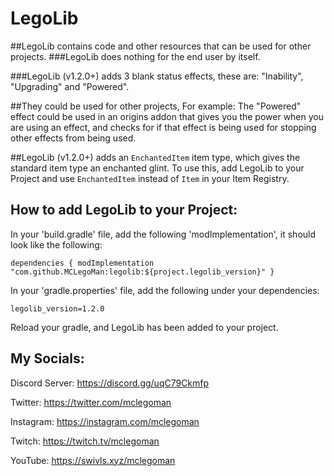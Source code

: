 # LegoLib

##LegoLib contains code and other resources that can be used for other projects.
###LegoLib does nothing for the end user by itself.

###LegoLib (v1.2.0+) adds 3 blank status effects, these are: "Inability", "Upgrading" and "Powered".

##They could be used for other projects, For example:
The "Powered" effect could be used in an origins addon that gives you the power when you are using an effect,
and checks for if that effect is being used for stopping other effects from being used.

##LegoLib (v1.2.0+) adds an `EnchantedItem` item type, which gives the standard item type an enchanted glint.
To use this, add LegoLib to your Project and use `EnchantedItem` instead of `Item` in your Item Registry.

## How to add LegoLib to your Project:

In your 'build.gradle' file, add the following 'modImplementation', it should look like the following:

`dependencies {
    modImplementation "com.github.MCLegoMan:legolib:${project.legolib_version}"
}`

 

In your 'gradle.properties' file, add the following under your dependencies:

`legolib_version=1.2.0`

 

Reload your gradle, and LegoLib has been added to your project.

## My Socials:

Discord Server: https://discord.gg/uqC79Ckmfp

Twitter: https://twitter.com/mclegoman

Instagram: https://instagram.com/mclegoman

Twitch: https://twitch.tv/mclegoman

YouTube: https://swivls.xyz/mclegoman